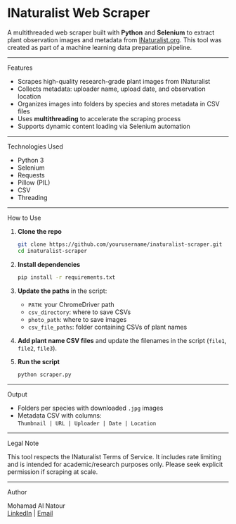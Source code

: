 #  INaturalist Web Scraper

A multithreaded web scraper built with **Python** and **Selenium** to extract plant observation images and metadata from [INaturalist.org](https://www.inaturalist.org/). This tool was created as part of a machine learning data preparation pipeline.

---

Features

-  Scrapes high-quality research-grade plant images from INaturalist
-  Collects metadata: uploader name, upload date, and observation location
-  Organizes images into folders by species and stores metadata in CSV files
-  Uses **multithreading** to accelerate the scraping process
-  Supports dynamic content loading via Selenium automation

---

Technologies Used

- Python 3
- Selenium
- Requests
- Pillow (PIL)
- CSV
- Threading

---

How to Use

1. **Clone the repo**  
   ```bash
   git clone https://github.com/yourusername/inaturalist-scraper.git
   cd inaturalist-scraper
   ```

2. **Install dependencies**  
   ```bash
   pip install -r requirements.txt
   ```

3. **Update the paths** in the script:
   - `PATH`: your ChromeDriver path
   - `csv_directory`: where to save CSVs
   - `photo_path`: where to save images
   - `csv_file_paths`: folder containing CSVs of plant names

4. **Add plant name CSV files** and update the filenames in the script (`file1`, `file2`, `file3`).

5. **Run the script**  
   ```bash
   python scraper.py
   ```

---

Output

- Folders per species with downloaded `.jpg` images
- Metadata CSV with columns:  
  `Thumbnail | URL | Uploader | Date | Location`

---

Legal Note

This tool respects the INaturalist Terms of Service. It includes rate limiting and is intended for academic/research purposes only. Please seek explicit permission if scraping at scale.

---

Author

Mohamad Al Natour  
[LinkedIn](https://www.linkedin.com/in/muhammad-natour-777a99325/) | [Email](mailto:mhmdnatour06@gmail.com)

